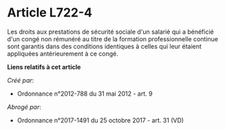 # Article L722-4

Les droits aux prestations de sécurité sociale d'un salarié qui a bénéficié d'un congé non rémunéré au titre de la formation
professionnelle continue sont garantis dans des conditions identiques à celles qui leur étaient appliquées antérieurement à
ce congé.

**Liens relatifs à cet article**

_Créé par_:

  - Ordonnance n°2012-788 du 31 mai 2012 - art. 9

_Abrogé par_:

  - Ordonnance n°2017-1491 du 25 octobre 2017 - art. 31 (VD)
